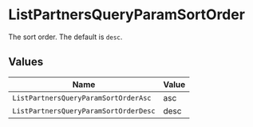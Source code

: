 # ListPartnersQueryParamSortOrder

The sort order. The default is `desc`.


## Values

| Name                                  | Value                                 |
| ------------------------------------- | ------------------------------------- |
| `ListPartnersQueryParamSortOrderAsc`  | asc                                   |
| `ListPartnersQueryParamSortOrderDesc` | desc                                  |